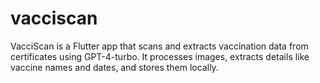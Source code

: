 # vacciscan
 VacciScan is a Flutter app that scans and extracts vaccination data from certificates using GPT-4-turbo. It processes images, extracts details like vaccine names and dates, and stores them locally.
